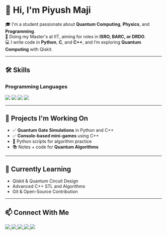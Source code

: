 # 👋 Hi, I'm Piyush Maji

🎓 I'm a student passionate about **Quantum Computing**, **Physics**, and **Programming**.  
🧠 Doing my Master's at IIT, aiming for roles in **ISRO, BARC, or DRDO**.  
💻 I write code in **Python**, **C**, and **C++**, and I’m exploring **Quantum Computing** with Qiskit.

---

## 🛠️ Skills

### Programming Languages  
<p align="left">
  <img src="https://img.shields.io/badge/C-00599C?style=for-the-badge&logo=c&logoColor=white" />
  <img src="https://img.shields.io/badge/C++-00599C?style=for-the-badge&logo=cplusplus&logoColor=white" />
  <img src="https://img.shields.io/badge/Python-3776AB?style=for-the-badge&logo=python&logoColor=white" />
  <img src="https://img.shields.io/badge/Qiskit-6929C4?style=for-the-badge&logo=ibm&logoColor=white" />
</p>

---

## 🔭 Projects I'm Working On
- ✅ **Quantum Gate Simulations** in Python and C++
- ✅ **Console-based mini-games** using C++
- 🧪 Python scripts for algorithm practice
- 📚 Notes + code for **Quantum Algorithms**

---

## 🌱 Currently Learning
- Qiskit & Quantum Circuit Design  
- Advanced C++ STL and Algorithms  
- Git & Open-Source Contribution

---

## 📫 Connect With Me

<p align="left">
  <a href="mailto:ph25mscst11019@iith.ac.in">
    <img src="https://img.shields.io/badge/Email-D14836?style=for-the-badge&logo=gmail&logoColor=white"/>
  </a>
  <a href="https://www.linkedin.com/in/piyush-maji-769aa4228/" target="_blank">
    <img src="https://img.shields.io/badge/LinkedIn-0A66C2?style=for-the-badge&logo=linkedin&logoColor=white"/>
  </a>
  <a href="https://github.com/Piyush314159" target="_blank">
    <img src="https://img.shields.io/badge/GitHub-333333?style=for-the-badge&logo=github&logoColor=white"/>
  </a>
  <a href="https://www.instagram.com/pi_yush_314/" target="_blank">
    <img src="https://img.shields.io/badge/Instagram-E4405F?style=for-the-badge&logo=instagram&logoColor=white"/>
  </a>
  <a href="https://www.facebook.com/piyush.maji65" target="_blank">
    <img src="https://img.shields.io/badge/Facebook-1877F2?style=for-the-badge&logo=facebook&logoColor=white"/>
  </a>
</p>
